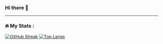 ### Hi there 👋

---
### :fire: My Stats :
[![GitHub Streak](http://github-readme-streak-stats.herokuapp.com?user=BBieri&theme=dark&background=000000)](https://git.io/streak-stats)
[![Top Langs](https://github-readme-stats.vercel.app/api/top-langs/?username=BBieri&layout=compact&theme=vision-friendly-dark)](https://github.com/anuraghazra/github-readme-stats)

<!--
**BBieri/BBieri** is a ✨ _special_ ✨ repository because its `README.md` (this file) appears on your GitHub profile.

Here are some ideas to get you started:

- 🔭 I’m currently working on ...
- 🌱 I’m currently learning ...
- 👯 I’m looking to collaborate on ...
- 🤔 I’m looking for help with ...
- 💬 Ask me about ...
- 📫 How to reach me: ...
- 😄 Pronouns: ...
- ⚡ Fun fact: ...
-->
